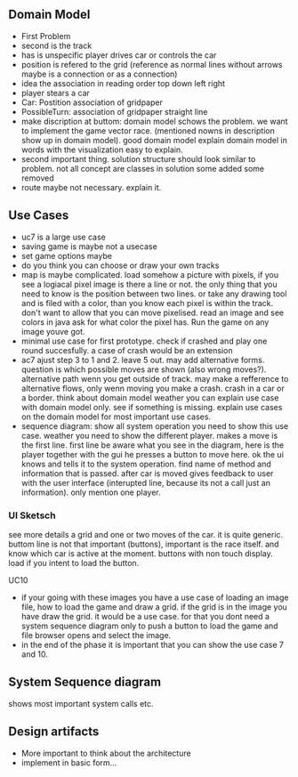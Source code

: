 ## Domain Model

- First Problem
- second is the track
- has is unspecific player drives car or controls the car
- position is refered to the grid (reference as normal lines without arrows maybe is a connection or as a connection)
- idea the association in reading order top down left right
- player stears a car
- Car: Postition association of gridpaper
- PossibleTurn: association of gridpaper straight line
- make discription at buttom: domain model schows the problem. we want to implement the game vector race. (mentioned nowns in description show up in domain model). good domain model explain domain model in words with the visualization easy to explain.
- second important thing. solution structure should look similar to problem. not all concept are classes in solution some added some removed
- route maybe not necessary. explain it.

## Use Cases

- uc7 is a large use case
- saving game is maybe not a usecase
- set game options maybe
- do you think you can choose or draw your own tracks
- map is maybe complicated. load somehow a picture with pixels, if you see a logiacal pixel image is there a line or not. the only thing that you need to know is the position between two lines. or take any drawing tool and is filed with a color, than you know each pixel is within the track. don't want to allow that you can move pixelised. read an image and see colors in java ask for what color the pixel has. Run the game on any image youve got.
- minimal use case for first prototype. check if crashed and play one round succesfully. a case of crash would be an extension
- ac7 ajust step 3 to 1 and 2. leave 5 out. may add alternative forms. question is which possible moves are shown (also wrong moves?). alternative path wenn you get outside of track. may make a refference to alternative flows, only wenn moving you make a crash. crash in a car or a border. think about domain model weather you can explain use case with domain model only. see if something is missing. explain use cases on the domain model for most important use cases.
- sequence diagram: show all system operation you need to show this use case. weather you need to show the different player. makes a move is the first line. first line be aware what you see in the diagram, here is the player together with the gui he presses a button to move here. ok the ui knows and tells it to the system operation. find name of method and information that is passed. after car is moved gives feedback to user with the user interface (interupted line, because its not a call just an information). only mention one player.

### UI Sketsch

see more details a grid and one or two moves of the car. it is quite generic. buttom line is not that important (buttons), important is the race itself. and know which car is active at the moment. buttons with non touch display. load if you intent to load the button.

UC10

- if your going with these images you have a use case of loading an image file, how to load the game and draw a grid. if the grid is in the image you have draw the grid. it would be a use case. for that you dont need a system sequence diagram only to push a button to load the game and file browser opens and select the image.
- in the end of the phase it is important that you can show the use case 7 and 10.

## System Sequence diagram

shows most important system calls etc.

## Design artifacts

- More important to think about the architecture
- implement in basic form...

